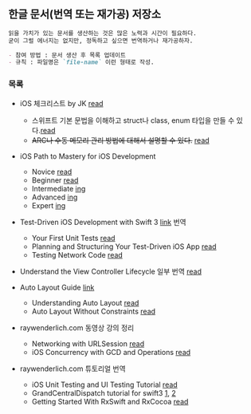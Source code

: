 ## 한글 문서(번역 또는 재가공) 저장소

```markdown
읽을 가치가 있는 문서를 생산하는 것은 많은 노력과 시간이 필요하다.
굳이 그럴 에너지는 없지만, 정독하고 싶으면 번역하거나 재가공하자.

- 참여 방법 : 문서 생산 후 목록 업데이트  
- 규칙 : 파일명은 `file-name` 이런 형태로 작성.
```

### 목록

- iOS 체크리스트 by JK [read](2017/ios-checklist.md)
  - 스위프트 기본 문법을 이해하고 struct나 class, enum 타입을 만들 수 있다.[read](2017/struct-class-enum.md)
  - ~~ARC나 수동 메모리 관리 방법에 대해서 설명할 수 있다.~~ [read](2017/memory-management.md)
- iOS Path to Mastery for iOS Development
  - Novice [read](2017/Novice.md)
  - Beginner [read](2017/Beginner.md)
  - Intermediate [ing](2017/Intermediate.md)
  - Advanced [ing](2017/Advanced.md)
  - Expert [ing](2017/Expert.md)

- Test-Driven iOS Development with Swift 3 [link](https://www.amazon.com/Test-Driven-iOS-Development-Swift-3-ebook/dp/B01M13T83F) 번역
  - Your First Unit Tests [read](2017/Your-First-Unit-Tests-Xcode.md)
  - Planning and Structuring Your Test-Driven iOS App [read](2017/Planning-and-Structuring-Your-Test-Driven-iOS-App.md)
  - Testing Network Code [read](2017/Testing-Network-Code.md)

- Understand the View Controller Lifecycle 일부 번역 [read](2017/understand-the-view-controller-lifecycle.md)

- Auto Layout Guide [link](https://developer.apple.com/library/content/documentation/UserExperience/Conceptual/AutolayoutPG/index.html)
  - Understanding Auto Layout [read](2017/Understanding-Auto-Layout.md)
  - Auto Layout Without Constraints [read](2017/Auto-Layout-Without-Constraints.md)

- raywenderlich.com 동영상 강의 정리
  - Networking with URLSession [read](2017/networking-with-URLSession.md)
  - iOS Concurrency with GCD and Operations [read](2017/iOS-Concurrency-with-GCD-and-Operations.md)

- raywenderlich.com 튜토리얼 번역
  - iOS Unit Testing and UI Testing Tutorial [read](2017/iOS-Unit-Testing-and-UI-Testing-Tutorial.md)
  - GrandCentralDispatch tutorial for swift3 [1](2017/GrandCentralDispatch-tutorial-for-swift3-part1.md), [2](2017/GrandCentralDispatch-tutorial-for-swift3-part2.md)
  - Getting Started With RxSwift and RxCocoa [read](2017Getting-Started-With-RxSwift-and-RxCocoa.md)